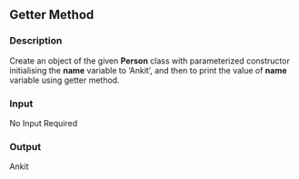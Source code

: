 ## Getter Method

### Description

Create an object of the given <b>Person</b> class with parameterized constructor initialising the <b>name</b> variable to ‘Ankit’, and then to print the value of <b>name</b> variable using getter method.

### Input

No Input Required

### Output

Ankit
